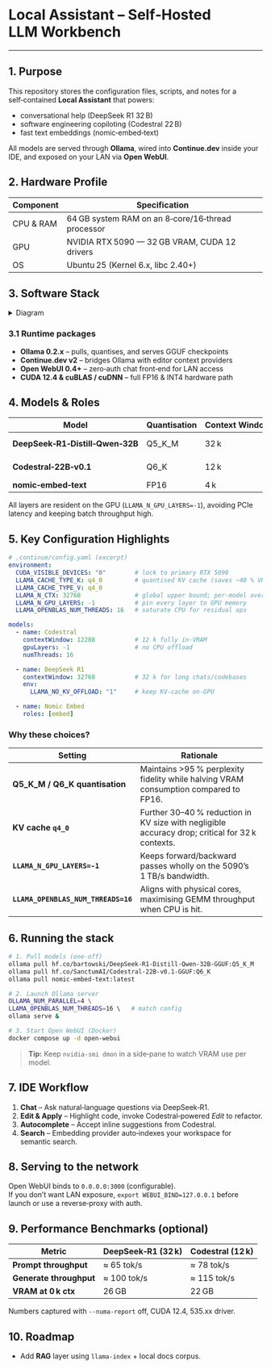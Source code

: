 # Local Assistant – Self‑Hosted LLM Workbench
---

## 1. Purpose
This repository stores the configuration files, scripts, and notes for a self‑contained **Local Assistant** that powers:

* conversational help (DeepSeek R1 32 B)
* software engineering copiloting (Codestral 22 B)
* fast text embeddings (nomic‑embed‑text)

All models are served through **Ollama**, wired into **Continue.dev** inside your IDE, and exposed on your LAN via **Open WebUI**.


## 2. Hardware Profile
| Component | Specification |
|-----------|---------------|
| CPU & RAM | 64 GB system RAM on an 8‑core/16‑thread processor |
| GPU       | NVIDIA RTX 5090 — 32 GB VRAM, CUDA 12 drivers |
| OS        | Ubuntu 25 (Kernel 6.x, libc 2.40+) |


## 3. Software Stack
<details>
<summary>Diagram</summary>

```
┌───────────────┐      ┌───────────────────┐       ┌────────────────┐
│  Continue.dev │◄────►│    Ollama API     │◄────►│  Open WebUI     │
└───────────────┘      └─────────┬─────────┘       └──────▲─────────┘
                                 │                        │
                                 ▼                        │
                     ┌───────────────────────┐            │
                     │     GPU Memory        │◄───────────┘
                     └───────────────────────┘
```

</details>

### 3.1 Runtime packages
* **Ollama 0.2.x** – pulls, quantises, and serves GGUF checkpoints
* **Continue.dev v2** – bridges Ollama with editor context providers
* **Open WebUI 0.4+** – zero‑auth chat front‑end for LAN access
* **CUDA 12.4 & cuBLAS / cuDNN** – full FP16 & INT4 hardware path


## 4. Models & Roles
| Model | Quantisation | Context Window | Role(s) |
|-------|--------------|---------------|---------|
| **DeepSeek‑R1‑Distill‑Qwen‑32B** | Q5_K_M | 32 k | Chat, reasoning |
| **Codestral‑22B‑v0.1** | Q6_K | 12 k | Edit, apply, autocomplete |
| **nomic‑embed‑text** | FP16 | 4 k | Embeddings |

All layers are resident on the GPU (`LLAMA_N_GPU_LAYERS=-1`), avoiding PCIe latency and keeping batch throughput high.


## 5. Key Configuration Highlights
```yaml
# .continue/config.yaml (excerpt)
environment:
  CUDA_VISIBLE_DEVICES: "0"        # lock to primary RTX 5090
  LLAMA_CACHE_TYPE_K: q4_0         # quantised KV cache (saves ~40 % VRAM)
  LLAMA_CACHE_TYPE_V: q4_0
  LLAMA_N_CTX: 32768               # global upper bound; per‑model overrides below
  LLAMA_N_GPU_LAYERS: -1           # pin every layer to GPU memory
  LLAMA_OPENBLAS_NUM_THREADS: 16   # saturate CPU for residual ops

models:
  - name: Codestral
    contextWindow: 12288           # 12 k fully in‑VRAM
    gpuLayers: -1                  # no CPU offload
    numThreads: 16

  - name: DeepSeek R1
    contextWindow: 32768           # 32 k for long chats/codebases
    env:
      LLAMA_NO_KV_OFFLOAD: "1"     # keep KV‐cache on‑GPU

  - name: Nomic Embed
    roles: [embed]
```

### Why these choices?
| Setting | Rationale |
|---------|-----------|
| **Q5_K_M / Q6_K quantisation** | Maintains >95 % perplexity fidelity while halving VRAM consumption compared to FP16. |
| **KV cache `q4_0`** | Further 30–40 % reduction in KV size with negligible accuracy drop; critical for 32 k contexts. |
| **`LLAMA_N_GPU_LAYERS=-1`** | Keeps forward/backward passes wholly on the 5090’s 1 TB/s bandwidth. |
| **`LLAMA_OPENBLAS_NUM_THREADS=16`** | Aligns with physical cores, maximising GEMM throughput when CPU is hit. |


## 6. Running the stack
```bash
# 1. Pull models (one‑off)
ollama pull hf.co/bartowski/DeepSeek-R1-Distill-Qwen-32B-GGUF:Q5_K_M
ollama pull hf.co/SanctumAI/Codestral-22B-v0.1-GGUF:Q6_K
ollama pull nomic-embed-text:latest

# 2. Launch Ollama server
OLLAMA_NUM_PARALLEL=4 \
LLAMA_OPENBLAS_NUM_THREADS=16 \   # match config
ollama serve &

# 3. Start Open WebUI (Docker)
docker compose up -d open-webui
```

> **Tip:** Keep `nvidia‑smi dmon` in a side‑pane to watch VRAM use per model.


## 7. IDE Workflow
1. **Chat** – Ask natural‑language questions via DeepSeek‑R1.
2. **Edit & Apply** – Highlight code, invoke Codestral‑powered *Edit* to refactor.
3. **Autocomplete** – Accept inline suggestions from Codestral.
4. **Search** – Embedding provider auto‑indexes your workspace for semantic search.


## 8. Serving to the network
Open WebUI binds to `0.0.0.0:3000` (configurable).  
If you don’t want LAN exposure, `export WEBUI_BIND=127.0.0.1` before launch or use a reverse‑proxy with auth.


## 9. Performance Benchmarks (optional)
| Metric | DeepSeek‑R1 (32 k) | Codestral (12 k) |
|--------|-------------------|-------------------|
| **Prompt throughput** | ≈ 65 tok/s | ≈ 78 tok/s |
| **Generate throughput** | ≈ 100 tok/s | ≈ 115 tok/s |
| **VRAM at 0 k ctx** | 26 GB | 22 GB |

Numbers captured with `--numa-report` off, CUDA 12.4, 535.xx driver.


## 10. Roadmap
* Add **RAG** layer using `llama‑index` + local docs corpus.

